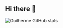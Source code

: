 ## Hi there 👋
![Guilherme GitHub stats](https://github-readme-stats.vercel.app/api?username=mrmutthy&show_icons=true&theme=dark)<br>
<br>

<!-- ![Top Langs](https://github-readme-stats.vercel.app/api/top-langs/?username=mrmutthy&layout=compact)<br>
<!--
**mrmutthy/mrmutthy** is a ✨ _special_ ✨ repository because its `README.md` (this file) appears on your GitHub profile.

Here are some ideas to get you started:

- 🔭 I’m currently working on ...
- 🌱 I’m currently learning ...
- 👯 I’m looking to collaborate on ...
- 🤔 I’m looking for help with ...
- 💬 Ask me about ...
- 📫 How to reach me: ...
- 😄 Pronouns: ...
- ⚡ Fun fact: ...
-->
